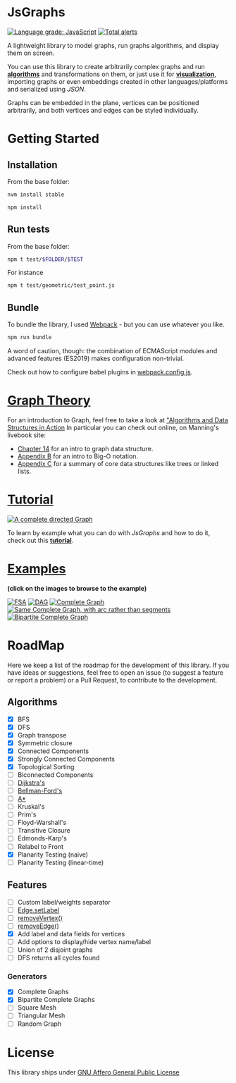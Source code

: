 # **JsGraphs**

[![Language grade: JavaScript](https://img.shields.io/lgtm/grade/javascript/g/mlarocca/jsgraphs.svg?logo=lgtm&logoWidth=18)](https://lgtm.com/projects/g/mlarocca/jsgraphs/context:javascript)
[![Total alerts](https://img.shields.io/lgtm/alerts/g/mlarocca/jsgraphs.svg?logo=lgtm&logoWidth=18)](https://lgtm.com/projects/g/mlarocca/jsgraphs/alerts/)

A lightweight library to model graphs, run graphs algorithms, and display them on screen.

You can use this library to create arbitrarily complex graphs and run [**algorithms**](./readme/tutorial.md#graph-algorithms) and transformations on them, or just use it for [**visualization**](./readme/tutorial.md#embedding), importing graphs or even embeddings created in other languages/platforms and serialized using _JSON_.

Graphs can be embedded in the plane, vertices can be positioned arbitrarily, and both vertices and edges can be styled individually.

# **Getting Started**

## **Installation**

From the base folder:

```bash
nvm install stable

npm install
```

## **Run tests**

From the base folder:

```bash
npm t test/$FOLDER/$TEST
```

For instance

```bash
npm t test/geometric/test_point.js
```

## **Bundle**

To bundle the library, I used [Webpack](https://webpack.js.org) - but you can use whatever you like.

```bash
npm run bundle
```

A word of caution, though: the combination of ECMAScript modules and advanced features (ES2019) makes configuration non-trivial.

Check out how to configure babel plugins in [webpack.config.js](./webpack.config.js).

# [**Graph Theory**](https://www.manning.com/books/algorithms-and-data-structures-in-action#toc)

For an introduction to Graph, feel free to take a look at ["Algorithms and Data Structures in Action](https://www.manning.com/books/algorithms-and-data-structures-in-action#toc)
In particular you can check out online, on Manning's livebook site:

- [Chapter 14](https://livebook.manning.com/book/algorithms-and-data-structures-in-action/chapter-14) for an intro to graph data structure.
- [Appendix B](https://livebook.manning.com/book/algorithms-and-data-structures-in-action/appendix-b) for an intro to Big-O notation.
- [Appendix C](https://livebook.manning.com/book/algorithms-and-data-structures-in-action/appendix-c) for a summary of core data structures like trees or linked lists.

# [**Tutorial**](./readme/tutorial.md)

[![A complete directed Graph](./readme/img/tutorial/tutorial_graph_complete_1.jpg)](./readme/tutorial.md)

To learn by example what you can do with _JsGraphs_ and how to do it, check out this [**tutorial**](./readme/tutorial.md).

# [**Examples**](./readme/examples.md)

**(click on the images to browse to the example)**

[![FSA](readme/img/regex_fsa.jpg)](readme/examples.md#regex-finite-state-automaton)
[![DAG](readme/img/dag.jpg)](readme/examples.md#dag)
[![Complete Graph](readme/img/complete.jpg)![Same Complete Graph, with arc rather than segments](readme/img/complete_arcs.jpg)](readme/examples.md#complete-graphs)
[![Bipartite Complete Graph](readme/img/bipartite_complete.jpg)](readme/examples.md#complete-bipartite-graphs)

# **RoadMap**

Here we keep a list of the roadmap for the development of this library. If you have ideas or suggestions, feel free to open an issue (to suggest a feature or report a problem) or a Pull Request, to contribute to the development.

## **Algorithms**

- [x] BFS
- [X] DFS
- [X] Graph transpose
- [X] Symmetric closure
- [X] Connected Components
- [X] Strongly Connected Components
- [X] Topological Sorting
- [ ] Biconnected Components
- [ ] [Dijkstra's](https://github.com/mlarocca/jsgraphs/issues/16)
- [ ] [Bellman-Ford's](https://github.com/mlarocca/jsgraphs/issues/17)
- [ ] [A*](https://github.com/mlarocca/jsgraphs/issues/18)
- [ ] Kruskal's
- [ ] Prim's
- [ ] Floyd-Warshall's
- [ ] Transitive Closure
- [ ] Edmonds-Karp's
- [ ] Relabel to Front
- [X] Planarity Testing (naive)
- [ ] Planarity Testing (linear-time)

## **Features**

- [ ] Custom label/weights separator
- [ ] [Edge.setLabel](https://github.com/mlarocca/jsgraphs/issues/23)
- [ ] [removeVertex()](https://github.com/mlarocca/jsgraphs/issues/20)
- [ ] [removeEdge()](https://github.com/mlarocca/jsgraphs/issues/21)
- [X] Add label and data fields for vertices
- [ ] Add options to display/hide vertex name/label
- [ ] Union of 2 disjoint graphs
- [ ] DFS returns all cycles found

### **Generators**

- [x] Complete Graphs
- [x] Bipartite Complete Graphs
- [ ] Square Mesh
- [ ] Triangular Mesh
- [ ] Random Graph

# **License**

This library ships under [GNU Affero General Public License](./LICENSE)